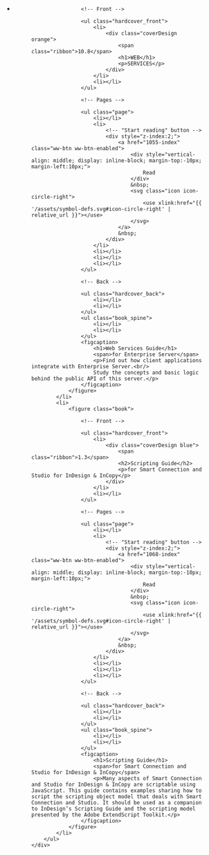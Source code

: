 <div class="container">
	<div class="component">
		<ul class="align">
			<li>
				<figure class="book">

					<!-- Front -->
					
					<ul class="hardcover_front">
						<li>
							<div class="coverDesign orange">
								<span class="ribbon">10.8</span>
								<h1>WEB</h1>
								<p>SERVICES</p>
							</div>
						</li>
						<li></li>
					</ul>

					<!-- Pages -->

					<ul class="page">
						<li></li>
						<li>
							<!-- "Start reading" button -->
							<div style="z-index:2;">
								<a href="1055-index" class="ww-btn ww-btn-enabled">
									<div style="vertical-align: middle; display: inline-block; margin-top:-10px; margin-left:10px;">
										Read
									</div>
									&nbsp;
									<svg class="icon icon-circle-right">
										<use xlink:href="{{ '/assets/symbol-defs.svg#icon-circle-right' | relative_url }}"></use>
									</svg>
								</a>
								&nbsp;
							</div>
						</li>
						<li></li>
						<li></li>
						<li></li>
					</ul>

					<!-- Back -->

					<ul class="hardcover_back">
						<li></li>
						<li></li>
					</ul>
					<ul class="book_spine">
						<li></li>
						<li></li>
					</ul>
					<figcaption>
						<h1>Web Services Guide</h1>
						<span>for Enterprise Server</span>
						<p>Find out how client applications integrate with Enterprise Server.<br/> 
						Study the concepts and basic logic behind the public API of this server.</p>
					</figcaption>
				</figure>
			</li>
			<li>
				<figure class="book">

					<!-- Front -->
					
					<ul class="hardcover_front">
						<li>
							<div class="coverDesign blue">
								<span class="ribbon">1.3</span>
								<h2>Scripting Guide</h2>
								<p>for Smart Connection and Studio for InDesign & InCopy</p>
							</div>
						</li>
						<li></li>
					</ul>

					<!-- Pages -->

					<ul class="page">
						<li></li>
						<li>
							<!-- "Start reading" button -->
							<div style="z-index:2;">
								<a href="1068-index" class="ww-btn ww-btn-enabled">
									<div style="vertical-align: middle; display: inline-block; margin-top:-10px; margin-left:10px;">
										Read
									</div>
									&nbsp;
									<svg class="icon icon-circle-right">
										<use xlink:href="{{ '/assets/symbol-defs.svg#icon-circle-right' | relative_url }}"></use>
									</svg>
								</a>
								&nbsp;
							</div>
						</li>
						<li></li>
						<li></li>
						<li></li>
					</ul>

					<!-- Back -->

					<ul class="hardcover_back">
						<li></li>
						<li></li>
					</ul>
					<ul class="book_spine">
						<li></li>
						<li></li>
					</ul>
					<figcaption>
						<h1>Scripting Guide</h1>
						<span>for Smart Connection and Studio for InDesign & InCopy</span>
						<p>Many aspects of Smart Connection and Studio for InDesign & InCopy are scriptable using JavaScript. This guide contains examples sharing how to script the scripting object model that deals with Smart Connection and Studio. It should be used as a companion to InDesign’s Scripting Guide and the scripting model presented by the Adobe ExtendScript Toolkit.</p>
					</figcaption>
				</figure>
			</li>
		</ul>
	</div>
</div><!-- /container -->